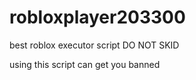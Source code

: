 # robloxplayer203300

best roblox executor script DO NOT SKID 

using this script can get you banned
